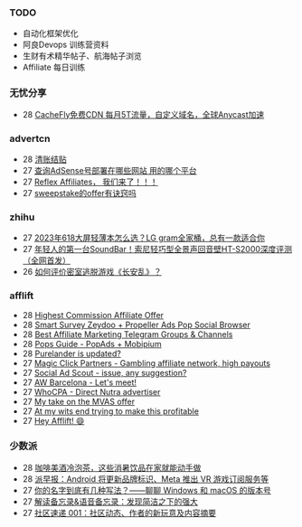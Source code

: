 ### TODO
-  自动化框架优化
-  阿良Devops 训练营资料
-  生财有术精华帖子、航海帖子浏览
-  Affiliate 每日训练

### 无忧分享
<!-- ruyo:START -->
-  28 [CacheFly免费CDN 每月5T流量，自定义域名，全球Anycast加速](https://51.ruyo.net/18411.html)<!-- ruyo:END -->

### advertcn
<!-- advertcn:START -->
-  28 [清账结贴](https://www.advertcn.com/forum.php?mod=viewthread&tid=110993)
-  27 [查询AdSense号部署在哪些网站 用的哪个平台](https://www.advertcn.com/forum.php?mod=viewthread&tid=110992)
-  27 [Reflex Affiliates， 我们来了！！！](https://www.advertcn.com/forum.php?mod=viewthread&tid=110989)
-  27 [sweepstake的offer有诀窍吗](https://www.advertcn.com/forum.php?mod=viewthread&tid=110986)<!-- advertcn:END -->

### zhihu
<!-- zhihu:START -->
-  27 [2023年618大屏轻薄本怎么选？LG gram全家桶，总有一款适合你](http://zhuanlan.zhihu.com/p/632641888?utm_campaign=rss&utm_medium=rss&utm_source=rss&utm_content=title)
-  27 [年轻人的第一台SoundBar！索尼轻巧型全景声回音壁HT-S2000深度评测（全网首发）](http://zhuanlan.zhihu.com/p/630990296?utm_campaign=rss&utm_medium=rss&utm_source=rss&utm_content=title)
-  26 [如何评价密室逃脱游戏《长安乱》？](http://www.zhihu.com/question/563950552/answer/3045961312?utm_campaign=rss&utm_medium=rss&utm_source=rss&utm_content=title)<!-- zhihu:END -->

### afflift
<!-- afflift:START -->
-  28 [Highest Commission Affiliate Offer](https://afflift.com/f/threads/highest-commission-affiliate-offer.11185/?utm_source=rss&utm_medium=rss)
-  28 [Smart Survey Zeydoo + Propeller Ads Pop Social Browser](https://afflift.com/f/threads/smart-survey-zeydoo-propeller-ads-pop-social-browser.11000/?utm_source=rss&utm_medium=rss)
-  28 [Best Affiliate Marketing Telegram Groups &amp; Channels](https://afflift.com/f/threads/best-affiliate-marketing-telegram-groups-channels.6450/?utm_source=rss&utm_medium=rss)
-  28 [Pops Guide - PopAds + Mobipium](https://afflift.com/f/threads/pops-guide-popads-mobipium.11178/?utm_source=rss&utm_medium=rss)
-  28 [Purelander is updated?](https://afflift.com/f/threads/purelander-is-updated.11150/?utm_source=rss&utm_medium=rss)
-  27 [Magic Click Partners - Gambling affiliate network, high payouts](https://afflift.com/f/threads/magic-click-partners-gambling-affiliate-network-high-payouts.10931/?utm_source=rss&utm_medium=rss)
-  27 [Social Ad Scout - issue, any suggestion?](https://afflift.com/f/threads/social-ad-scout-issue-any-suggestion.11187/?utm_source=rss&utm_medium=rss)
-  27 [AW Barcelona - Let&#39;s meet!](https://afflift.com/f/threads/aw-barcelona-lets-meet.11179/?utm_source=rss&utm_medium=rss)
-  27 [WhoCPA - Direct Nutra advertiser](https://afflift.com/f/threads/whocpa-direct-nutra-advertiser.11162/?utm_source=rss&utm_medium=rss)
-  27 [My take on the MVAS offer](https://afflift.com/f/threads/my-take-on-the-mvas-offer.11116/?utm_source=rss&utm_medium=rss)
-  27 [At my wits end trying to make this profitable](https://afflift.com/f/threads/at-my-wits-end-trying-to-make-this-profitable.11125/?utm_source=rss&utm_medium=rss)
-  27 [Hey Afflift! 😄](https://afflift.com/f/threads/hey-afflift-%F0%9F%98%84.11184/?utm_source=rss&utm_medium=rss)<!-- afflift:END -->

### 少数派
<!-- sspai:START -->
-  28 [咖啡美酒冷泡茶，这些消暑饮品在家就能动手做](https://sspai.com/post/74196)
-  28 [派早报：Android 将更新品牌标识、Meta 推出 VR 游戏订阅服务等](https://sspai.com/post/80659)
-  27 [你的名字到底有几种写法？——聊聊 Windows 和 macOS 的版本号](https://sspai.com/prime/story/windows-macos-version-number-explained)
-  27 [解读备忘录&amp;语音备忘录：发现简洁之下的强大](https://sspai.com/post/78705)
-  27 [社区速递 001：社区动态、作者的新玩意及内容摘要](https://sspai.com/post/80643)<!-- sspai:END -->
